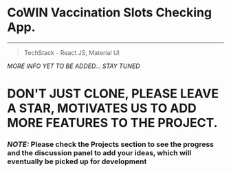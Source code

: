 # CoWIN Vaccination Slots Checking App.
--- 

> TechStack - React JS, Material UI

_MORE INFO YET TO BE ADDED... STAY TUNED_

# DON'T JUST CLONE, PLEASE LEAVE A STAR, MOTIVATES US TO ADD MORE FEATURES TO THE PROJECT.





### _NOTE:_ Please check the Projects section to see the progress and the discussion panel to add your ideas, which will eventually be picked up for development
